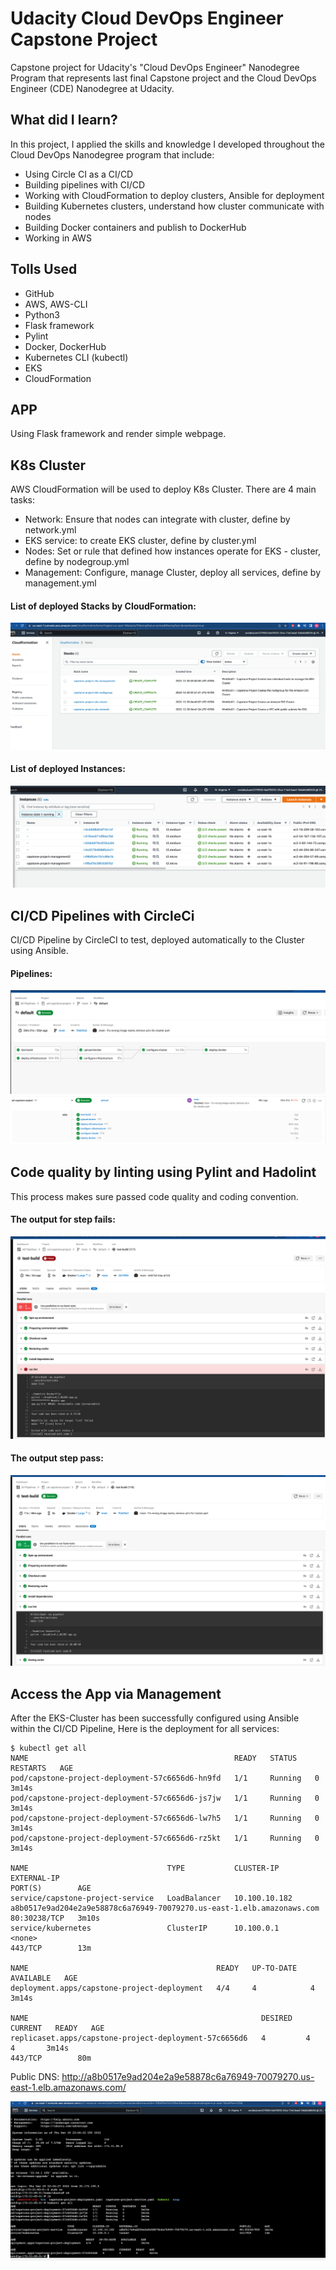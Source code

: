 # Udacity Cloud DevOps Engineer Capstone Project

Capstone project for Udacity's "Cloud DevOps Engineer" Nanodegree Program that represents last final Capstone project and the Cloud DevOps Engineer (CDE) Nanodegree at Udacity.

## What did I learn?

In this project, I applied the skills and knowledge I developed throughout the Cloud DevOps Nanodegree program that include:
- Using Circle CI as a CI/CD
- Building pipelines with CI/CD
- Working with CloudFormation to deploy clusters, Ansible for deployment
- Building Kubernetes clusters, understand how cluster communicate with nodes
- Building Docker containers and publish to DockerHub
- Working in AWS

## Tolls Used
- GitHub
- AWS, AWS-CLI
- Python3
- Flask framework
- Pylint
- Docker, DockerHub
- Kubernetes CLI (kubectl)
- EKS
- CloudFormation

## APP
Using Flask framework and render simple webpage.

## K8s Cluster
AWS CloudFormation will be used to deploy K8s Cluster. There are 4 main tasks:
- Network: Ensure that nodes can integrate with cluster, define by network.yml
- EKS service: to create EKS cluster, define by cluster.yml
- Nodes: Set or rule that defined how instances operate for EKS - cluster, define by nodegroup.yml
- Management: Configure, manage Cluster, deploy all services, define by management.yml


#### List of deployed Stacks by CloudFormation:
![CloudFormation](./screenshots/clouformation_stacks.PNG)

#### List of deployed Instances:
![Show Instances](./screenshots/show_list_instances.PNG)


## CI/CD Pipelines with CircleCi

CI/CD Pipeline by CircleCI to test, deployed automatically to the Cluster using Ansible.

#### Pipelines:

![CircleCi Pipeline](./screenshots/circleci_pipeline.PNG)
![CircleCi Step List](./screenshots/circleci_pipeline_step_list.PNG)


## Code quality by linting using Pylint and Hadolint

This process makes sure passed code quality and coding convention.

#### The output for step fails:

![Linting step fail](./screenshots/fail_step_lint.png)


#### The output step pass:

![Linting step fail](./screenshots/success_step_lint.png)


## Access the App via Management

After the EKS-Cluster has been successfully configured using Ansible within the CI/CD Pipeline, 
Here is the deployment for all services:

```
$ kubectl get all
NAME                                              READY   STATUS    RESTARTS   AGE
pod/capstone-project-deployment-57c6656d6-hn9fd   1/1     Running   0          3m14s
pod/capstone-project-deployment-57c6656d6-js7jw   1/1     Running   0          3m14s
pod/capstone-project-deployment-57c6656d6-lw7h5   1/1     Running   0          3m14s
pod/capstone-project-deployment-57c6656d6-rz5kt   1/1     Running   0          3m14s

NAME                               TYPE           CLUSTER-IP      EXTERNAL-IP                                                             PORT(S)        AGE
service/capstone-project-service   LoadBalancer   10.100.10.182   a8b0517e9ad204e2a9e58878c6a76949-70079270.us-east-1.elb.amazonaws.com   80:30238/TCP   3m10s
service/kubernetes                 ClusterIP      10.100.0.1      <none>                                                                  443/TCP        13m

NAME                                          READY   UP-TO-DATE   AVAILABLE   AGE
deployment.apps/capstone-project-deployment   4/4     4            4           3m14s

NAME                                                    DESIRED   CURRENT   READY   AGE
replicaset.apps/capstone-project-deployment-57c6656d6   4         4         4       3m14s                                                               443/TCP        80m
```

Public DNS: http://a8b0517e9ad204e2a9e58878c6a76949-70079270.us-east-1.elb.amazonaws.com/

![Access LB DNS](./screenshots/show_list_instance_by_kubectl.png)